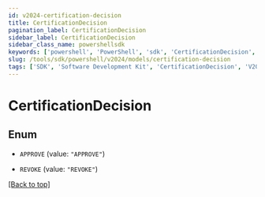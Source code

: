 ```yaml
---
id: v2024-certification-decision
title: CertificationDecision
pagination_label: CertificationDecision
sidebar_label: CertificationDecision
sidebar_class_name: powershellsdk
keywords: ['powershell', 'PowerShell', 'sdk', 'CertificationDecision', 'V2024CertificationDecision'] 
slug: /tools/sdk/powershell/v2024/models/certification-decision
tags: ['SDK', 'Software Development Kit', 'CertificationDecision', 'V2024CertificationDecision']
---
```



# CertificationDecision

## Enum


* `APPROVE` (value: `"APPROVE"`)

* `REVOKE` (value: `"REVOKE"`)


[[Back to top]](#) 

